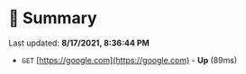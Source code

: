 # 📖 Summary
Last updated: **8/17/2021, 8:36:44 PM**

- `GET` [https://google.com](https://google.com) - **Up** (89ms)
